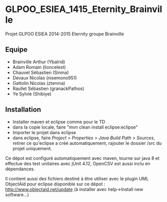 ﻿GLPOO_ESIEA_1415_Eternity_Brainville
=================================

Projet GLPOO ESIEA 2014-2015 Eternity groupe Brainville

Equipe
------ 
- Brainville Arthur (Ybalrid)
- Adam Romain       (lioncelest)
- Chauvel Sébastien (Sinma)
- Devaux Nicolas    (nisemono951)
- Gattolin Nicolas  (ztenma)
- Raullet Sébastien (granackPathos)
- Ye Sylvie         (Shibiye)

Installation
------------
- Installer maven et eclipse comme pour le TD
- dans la copie locale, faire "mvn clean install eclipse:eclipse"
- Importer le projet dans eclipse
- dans eclipse, faire *Project > Properties > Java Build Path > Sources*, retirer ce qu'eclipse a créé automatiquement, rajouter le dossier /src du projet uniquement.

Ce dépot est configuré automatiquement avec maven, tourne sur java 8 et effectue des test unitaires avec jUnit 4.12, OpenCSV est aussi inclu en dépendances. 

Il contient aussi des fichiers destiné à être utiliser avec le plugin UML ObjectAid pour eclipse disponible sur ce dépot : http://www.objectaid.net/update (à installer avec help->Install new software...)
